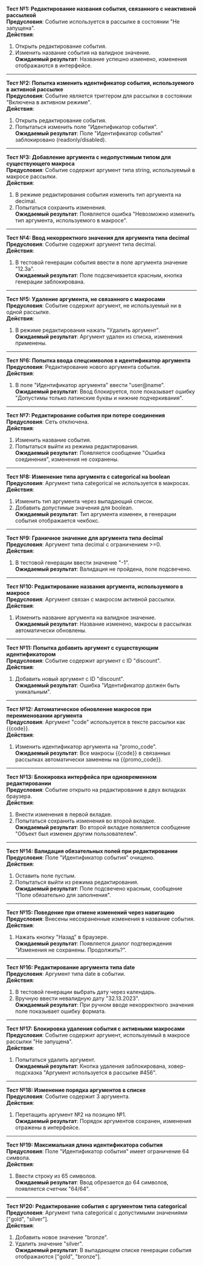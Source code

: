 **Тест №1: Редактирование названия события, связанного с неактивной рассылкой**  
**Предусловия**: Событие используется в рассылке в состоянии "Не запущена".  
**Действия**:  
1. Открыть редактирование события.  
2. Изменить название события на валидное значение.  
**Ожидаемый результат**: Название успешно изменено, изменения отображаются в интерфейсе.  

---

**Тест №2: Попытка изменить идентификатор события, используемого в активной рассылке**  
**Предусловия**: Событие является триггером для рассылки в состоянии "Включена в активном режиме".  
**Действия**:  
1. Открыть редактирование события.  
2. Попытаться изменить поле "Идентификатор события".  
**Ожидаемый результат**: Поле "Идентификатор события" заблокировано (readonly/disabled).  

---

**Тест №3: Добавление аргумента с недопустимым типом для существующего макроса**  
**Предусловия**: Событие содержит аргумент типа string, используемый в макросе рассылки.  
**Действия**:  
1. В режиме редактирования события изменить тип аргумента на decimal.  
2. Попытаться сохранить изменения.  
**Ожидаемый результат**: Появляется ошибка "Невозможно изменить тип аргумента, используемого в макросе".  

---

**Тест №4: Ввод некорректного значения для аргумента типа decimal**  
**Предусловия**: Событие содержит аргумент типа decimal.  
**Действия**:  
1. В тестовой генерации события ввести в поле аргумента значение "12.3a".  
**Ожидаемый результат**: Поле подсвечивается красным, кнопка генерации заблокирована.  

---

**Тест №5: Удаление аргумента, не связанного с макросами**  
**Предусловия**: Событие содержит аргумент, не используемый ни в одной рассылке.  
**Действия**:  
1. В режиме редактирования нажать "Удалить аргумент".  
**Ожидаемый результат**: Аргумент удален из списка, изменения применены.  

---

**Тест №6: Попытка ввода спецсимволов в идентификатор аргумента**  
**Предусловия**: Редактирование нового аргумента события.  
**Действия**:  
1. В поле "Идентификатор аргумента" ввести "user@name".  
**Ожидаемый результат**: Ввод блокируется, поле показывает ошибку "Допустимы только латинские буквы и нижние подчеркивания".  

---

**Тест №7: Редактирование события при потере соединения**  
**Предусловия**: Сеть отключена.  
**Действия**:  
1. Изменить название события.  
2. Попытаться выйти из режима редактирования.  
**Ожидаемый результат**: Появляется сообщение "Ошибка соединения", изменения не сохранены.  

---

**Тест №8: Изменение типа аргумента с categorical на boolean**  
**Предусловия**: Аргумент типа categorical не используется в макросах.  
**Действия**:  
1. Изменить тип аргумента через выпадающий список.  
2. Добавить допустимые значения для boolean.  
**Ожидаемый результат**: Тип аргумента изменен, в генерации события отображается чекбокс.  

---

**Тест №9: Граничное значение для аргумента типа decimal**  
**Предусловия**: Аргумент типа decimal с ограничением >=0.  
**Действия**:  
1. В тестовой генерации ввести значение "-1".  
**Ожидаемый результат**: Валидация не пройдена, поле подсвечено.  

---

**Тест №10: Редактирование названия аргумента, используемого в макросе**  
**Предусловия**: Аргумент связан с макросом активной рассылки.  
**Действия**:  
1. Изменить название аргумента на валидное значение.  
**Ожидаемый результат**: Название изменено, макросы в рассылках автоматически обновлены.  

---

**Тест №11: Попытка добавить аргумент с существующим идентификатором**  
**Предусловия**: Событие содержит аргумент с ID "discount".  
**Действия**:  
1. Добавить новый аргумент с ID "discount".  
**Ожидаемый результат**: Ошибка "Идентификатор должен быть уникальным".  

---

**Тест №12: Автоматическое обновление макросов при переименовании аргумента**  
**Предусловия**: Аргумент "code" используется в тексте рассылки как {{code}}.  
**Действия**:  
1. Изменить идентификатор аргумента на "promo_code".  
**Ожидаемый результат**: Все макросы {{code}} в связанных рассылках автоматически заменены на {{promo_code}}.  

---

**Тест №13: Блокировка интерфейса при одновременном редактировании**  
**Предусловия**: Событие открыто на редактирование в двух вкладках браузера.  
**Действия**:  
1. Внести изменения в первой вкладке.  
2. Попытаться сохранить изменения во второй вкладке.  
**Ожидаемый результат**: Во второй вкладке появляется сообщение "Объект был изменен другим пользователем".  

---

**Тест №14: Валидация обязательных полей при редактировании**  
**Предусловия**: Поле "Идентификатор события" очищено.  
**Действия**:  
1. Оставить поле пустым.  
2. Попытаться выйти из режима редактирования.  
**Ожидаемый результат**: Поле подсвечено красным, сообщение "Поле обязательно для заполнения".  

---

**Тест №15: Поведение при отмене изменений через навигацию**  
**Предусловия**: Внесены несохраненные изменения в название события.  
**Действия**:  
1. Нажать кнопку "Назад" в браузере.  
**Ожидаемый результат**: Появляется диалог подтверждения "Изменения не сохранены. Продолжить?".  

---

**Тест №16: Редактирование аргумента типа date**  
**Предусловия**: Аргумент типа date в событии.  
**Действия**:  
1. В тестовой генерации выбрать дату через календарь.  
2. Вручную ввести невалидную дату "32.13.2023".  
**Ожидаемый результат**: При ручном вводе некорректного значения поле показывает ошибку формата.  

---

**Тест №17: Блокировка удаления события с активными макросами**  
**Предусловия**: Событие содержит аргумент, используемый в макросе рассылки "Не запущена".  
**Действия**:  
1. Попытаться удалить аргумент.  
**Ожидаемый результат**: Кнопка удаления заблокирована, ховер-подсказка "Аргумент используется в рассылке #456".  

---

**Тест №18: Изменение порядка аргументов в списке**  
**Предусловия**: Событие содержит 3 аргумента.  
**Действия**:  
1. Перетащить аргумент №2 на позицию №1.  
**Ожидаемый результат**: Порядок аргументов сохранен, изменения отражены в интерфейсе.  

---

**Тест №19: Максимальная длина идентификатора события**  
**Предусловия**: Поле "Идентификатор события" имеет ограничение 64 символа.  
**Действия**:  
1. Ввести строку из 65 символов.  
**Ожидаемый результат**: Ввод обрезается до 64 символов, появляется счетчик "64/64".  

---

**Тест №20: Редактирование события с аргументом типа categorical**  
**Предусловия**: Аргумент типа categorical с допустимыми значениями ["gold", "silver"].  
**Действия**:  
1. Добавить новое значение "bronze".  
2. Удалить значение "silver".  
**Ожидаемый результат**: В выпадающем списке генерации события отображаются ["gold", "bronze"].